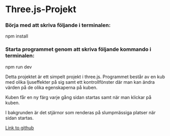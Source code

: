 # Three.js-Projekt

### Börja med att skriva följande i terminalen:

npm install

### Starta programmet genom att skriva följande kommando i terminalen:

npm run dev

Detta projektet är ett simpelt projekt i three.js.
Programmet består av en kub med olika ljuseffekter på sig samt ett kontrollfönster där man kan ändra värden på de olika egenskaperna på kuben.

Kuben får en ny färg varje gång sidan startas samt när man klickar på kuben.

I bakgrunden är det stjärnor som renderas på slumpmässiga platser när sidan startas.

[Link to github](https://github.com/EdwinKorner/Three.js-Projekt)
